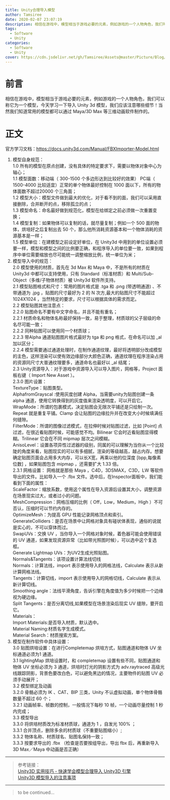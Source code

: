 ```yaml
---
title: Unity合理导入模型
author: Tamsiree
date: 2020-02-07 23:07:19
description: 相信在游戏中，模型相当于游戏必要的元素，例如游戏的一个人物角色，我们可以称它为一个模型，今天学习一下导入 Unity 3d 模型，我们应该注意哪些细节！当然我们知道常用的模型都可以通过 Maya/3D Max 等三维动画软件制作的。
tags:
  - Software
  - Unity
categories:
  - Software
  - Unity
cover: https://cdn.jsdelivr.net/gh/Tamsiree/Assets@master/Picture/Blog/Cover/cdd893c83169033d6b4a8354f1ab9d37.jpg
---
```

# 前言
相信在游戏中，模型相当于游戏必要的元素，例如游戏的一个人物角色，我们可以称它为一个模型，今天学习一下导入 Unity 3d 模型，我们应该注意哪些细节！当然我们知道常用的模型都可以通过 Maya/3D Max 等三维动画软件制作的。

# 正文
官方学习文档：https://docs.unity3d.com/Manual/FBXImporter-Model.html  

1. 模型自身规范：  
      1.0 所有的模型在原点创建，没有具体的特定要求下，需要以物体对象中心为轴心；  
      1.1 模型面数：移动端（ 300-1500 个多边形达到比较好的效果） PC端（ 1500-4000 比较适宜）正常的单个物体最好控制在 1000 面以下，所有的物体面数不超过20000 个三角面；  
      1.2 模型大小：模型文件做到最大的优化，对于看不到的面，我们可以采用直接删除，合并断开的点，移除孤立的点；  
      1.3 模型命名：命名最好做到规范化，模型在给绑定之前必须做一次重置变换；  
      1.4 模型复制：如果物体可以复制的话，就尽量复制；例如一个 500   面的物体，烘培好之后复制出去 50 个，那么他所消耗资源基本和一个物体消耗的资源基本是一样；  
      1.5 模型单位：在建模型之前设定好单位，在 Unity3d 中用到的单位设置必须要一样，模型和模型之间的比例要正确，和程序导入的单位要一致，如果到程序中单位需要缩放也尽可能统一调整缩放比例，统一单位为米；  
2. 模型导入中的规范：  
      2.0 模型使用的材质，首先在 3d Max 和 Maya 中，不是所有的材质在 Unity3d 中都可以支持使用，只有 Standard（标准材质）和 Multi/Sub-Object（多维/子物体材质）被 Unity3d 软件所支持。  
      2.1 模型贴图格式和尺寸：常用的图片格式是 .tga 和  .png (带透明通道) 、不带通道为 .jpg ，贴图的尺寸最好为 2 的 N 次方,最大的贴图尺寸不能超过 1024X1024 ，当然特定的要求，尺寸可以根据具体的需求而定。  
      2.2 模型贴图其他注意点：  
            2.2.0 贴图命名不要有中文字命名，并且不能有重名；  
            2.2.1 材质命名和物体名称最好保持一致，易于整理，材质球的父子层级的命名尽可能一致；  
            2.2.2 同种贴图可以使用同一个材质球；  
            2.2.3 带Alpha 通道贴图图片格式最好为 tga 和 png 格式，在命名可以加 _al 加以区分；  
            2.2.4 模型需要通过通道处理时，在制作通道纹理，最好将透明部分改成模型的主色，这样渲染可以使有效边缘部分大颜色正确，通道纹理在程序渲染占用的资源同尺寸大普通纹理要多，通道命名也最好以 _al 结尾；  
      2.3 Unity资源导入：对于游戏中资源导入可以导入图片，网格等，Project 面板右键（ Import New Asset ）。  
            2.3.0 图片设置：  
                  TextureType：贴图类型。  
                  AlphafromGrayscal :使用灰度创建 Alpha，当需要unity为贴图创建一条 alpha 通道，使用它转换得到的灰度值来渲染透明度，可以开启它。  
                  WrapMode：所谓的包裹模式，决定贴图会无限次平铺还是只绘制一次。Repeat 就是重复平铺。Clamp 会让贴图的边缘拉升并在改变大小时候填满任何缝隙。  
                  FilterMode：所谓的图像过滤模式，在拉伸时候对贴图过滤，比如 [Point] 点过滤，在很近看贴图时候，可能感觉不均。Bilinear 它会时近看贴图显得模糊。Trilinear 它会在不同 mipmap 层次之间模糊。  
                  AnisoLevel：设置各项异性过滤器的级别，同属的可以理解为当你从一个比较陡的角度来看，贴图现实的可以有多细腻，渲染的等级越高，越占内存。想要确定贴图页面会占用多大内存，可以长X宽，再乘以他的位深度 [bpp,每像素位数] ，如果贴图包含 mipmap ，还需要扩大 1.33 倍。  
            2.3.1 网格设置：
                  网格就是那些 Maya ，C4D，3DSMAX，C3D，LW 等软件导出的文件。比如导入一个 .fbx 文件。选中后，在Inspector面板中，我们能看到下面的属性：  
                  ScaleFactor：缩放系数，使用这个属性在导入资源后设置其大小，调整资源在场景现实过大，或者过小的问题。  
                  MeshCompression：网格压缩的比例（ Off，Low，Medium，High ）不可否认，压缩时可以节约内存的。  
                  OptimizeMesh：为提高 GPU 性能记录网格顶点和索引。  
                  GenerateColliders：是否在场景中让网格对象具有碰状体表现，通俗的说就是实心的，不可以穿体而过。  
                  SwapUVs：交换 UV ，当你导入一个网格对象时候，着色器可能会使用错误的 UV 通道，如果发现资源异常（比如带光照图时候），可以选中这个复选框。  
                  Generate Lightmap UVs：为UV2生成光照贴图。  
                  Normals&Tangents：该项设置计算法线切线  
                  Normals：计算法线，import 表示使用导入的网格法线，Calculate 表示从新计算网格法线。  
                  Tangents：计算切线，import 表示使用导入的网格切线，Calculate 表示从新计算切线。  
                  Smoothing angle：法线平滑角度，告诉引擎在角度值为多少时候把一个边缘视为硬边缘。  
                  Split Tangents：是否分离切线,如果模型在场景渲染后现实 UV 缝隙，要开启它。  
                  Materials：  
                        Import Materials:是否导入材质，默认选中。  
                        Material Naming:材质名字生成模式。  
                        Material Search：材质搜索方案。  
3. 模型在制作软件中具体设置：  
      3.0 贴图烘培设置：在进行Completemap 烘培方式，贴图通道和物体 UV 坐标通道必须为1 通道。  
      3.1 lightingMap 烘培设置时，和 completemap 设置有些不同，贴图通道和物体 UV 坐标必须为 3 通道，烘培时灯光的阴影方式为 adv.raytraced 高级光线跟踪阴影，背景色要改白色，可以避免黑边的情况，主要物件的贴图 UV 必须手动展开；  
      3.2 模型绑定及动画  
            3.2.0 骨骼必须为 IK 、CAT、BIP 三类，Unity 不认虚拟动画，单个物体骨骼数量不超过 60 个；  
            3.2.1 动画帧率、帧数的控制，一般情况下每秒 10 帧，一个动画尽量控制 1 秒内完成；  
      3.3 模型导出  
            3.3.0 将烘培材质改为标准材质球，通道为 1 ，自发光 100% ；  
            3.3.1 合并顶点，删除多余的材质球（不重要贴图缩小）;  
            3.3.2 物体名称、材质球名、贴图名保持一致；  
            3.3.3 按要求导出的 .fbx （检查是否要按组导出，导出 fbx 后，再重新导入 3D Max／Maya 中动画是否正确）  


---

> 参考链接：  
> [Unity3D 实用技巧 - 快速学会模型合理导入 Unity3D 引擎](https://connect.unity.com/p/unity3d-shi-yong-ji-qiao-kuai-su-xue-hui-mo-xing-he-li-dao-ru-unity3d-yin-qing)  
> [Unity3D 模型导入的注意事项](http://www.manew.com/thread-108019-1-1.html)

---
> to be continued...
